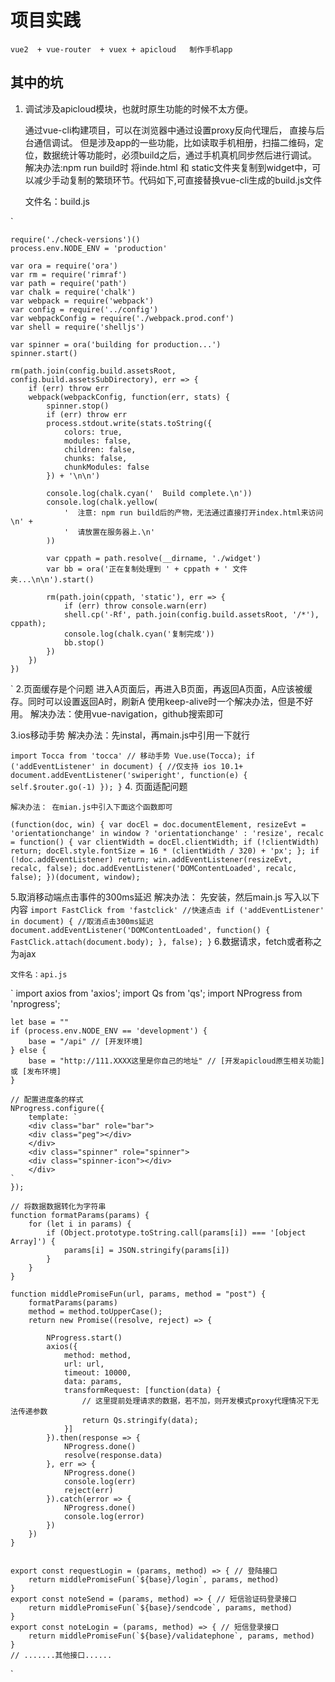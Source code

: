 # 项目实践

    vue2  + vue-router  + vuex + apicloud   制作手机app

## 其中的坑

1. 调试涉及apicloud模块，也就时原生功能的时候不太方便。

    通过vue-cli构建项目，可以在浏览器中通过设置proxy反向代理后， 直接与后台通信调试。
    但是涉及app的一些功能，比如读取手机相册，扫描二维码，定位，数据统计等功能时，必须build之后，通过手机真机同步然后进行调试。
    解决办法:npm run build时 将inde.html 和 static文件夹复制到widget中，可以减少手动复制的繁琐环节。代码如下,可直接替换vue-cli生成的build.js文件

    文件名：build.js

 `

    require('./check-versions')()
    process.env.NODE_ENV = 'production'

    var ora = require('ora')
    var rm = require('rimraf')
    var path = require('path')
    var chalk = require('chalk')
    var webpack = require('webpack')
    var config = require('../config')
    var webpackConfig = require('./webpack.prod.conf')
    var shell = require('shelljs')

    var spinner = ora('building for production...')
    spinner.start()

    rm(path.join(config.build.assetsRoot, config.build.assetsSubDirectory), err => {
        if (err) throw err
        webpack(webpackConfig, function(err, stats) {
            spinner.stop()
            if (err) throw err
            process.stdout.write(stats.toString({
                colors: true,
                modules: false,
                children: false,
                chunks: false,
                chunkModules: false
            }) + '\n\n')

            console.log(chalk.cyan('  Build complete.\n'))
            console.log(chalk.yellow(
                '  注意: npm run build后的产物，无法通过直接打开index.html来访问\n' +
                '  请放置在服务器上.\n'
            ))

            var cppath = path.resolve(__dirname, './widget')
            var bb = ora('正在复制处理到 ' + cppath + ' 文件夹...\n\n').start()

            rm(path.join(cppath, 'static'), err => {
                if (err) throw console.warn(err)
                shell.cp('-Rf', path.join(config.build.assetsRoot, '/*'), cppath);
                console.log(chalk.cyan('复制完成'))
                bb.stop()
            })
        })
    })
`
2.页面缓存是个问题
    进入A页面后，再进入B页面，再返回A页面，A应该被缓存。同时可以设置返回A时，刷新A
    使用keep-alive时一个解决办法，但是不好用。
    解决办法：使用vue-navigation，github搜索即可

3.ios移动手势
    解决办法：先instal，再main.js中引用一下就行

`
    import Tocca from 'tocca' // 移动手势
    Vue.use(Tocca);
            if ('addEventListener' in document) {
                //仅支持 ios 10.1+
                document.addEventListener('swiperight', function(e) {
                    self.$router.go(-1)
                });
            }
`
4. 页面适配问题

    解决办法： 在mian.js中引入下面这个函数即可

`
    (function(doc, win) {
        var docEl = doc.documentElement,
            resizeEvt = 'orientationchange' in window ? 'orientationchange' : 'resize',
            recalc = function() {
                var clientWidth = docEl.clientWidth;
                if (!clientWidth) return;
                docEl.style.fontSize = 16 * (clientWidth / 320) + 'px';
            };
        if (!doc.addEventListener) return;
        win.addEventListener(resizeEvt, recalc, false);
        doc.addEventListener('DOMContentLoaded', recalc, false);
    })(document, window);
`

5.取消移动端点击事件的300ms延迟
    解决办法： 先安装，然后main.js 写入以下内容
`
    import FastClick from 'fastclick' //快速点击
    if ('addEventListener' in document) { //取消点击300ms延迟
        document.addEventListener('DOMContentLoaded', function() {
            FastClick.attach(document.body);
        }, false);
    }
`
6.数据请求，fetch或者称之为ajax

    文件名：api.js

`
    import axios from 'axios';
    import Qs from 'qs';
    import NProgress from 'nprogress';

    let base = ""
    if (process.env.NODE_ENV == 'development') {
        base = "/api" // [开发环境]
    } else {
        base = "http://111.XXXX这里是你自己的地址" // [开发apicloud原生相关功能] 或 [发布环境]
    }

    // 配置进度条的样式
    NProgress.configure({
        template: `
        <div class="bar" role="bar">
        <div class="peg"></div>
        </div>
        <div class="spinner" role="spinner">
        <div class="spinner-icon"></div>
        </div>
    `
    });

    // 将数据数据转化为字符串
    function formatParams(params) {
        for (let i in params) {
            if (Object.prototype.toString.call(params[i]) === '[object Array]') {
                params[i] = JSON.stringify(params[i])
            }
        }
    }

    function middlePromiseFun(url, params, method = "post") {
        formatParams(params)
        method = method.toUpperCase();
        return new Promise((resolve, reject) => {

            NProgress.start()
            axios({
                method: method,
                url: url,
                timeout: 10000,
                data: params,
                transformRequest: [function(data) {
                    // 这里提前处理请求的数据，若不加，则开发模式proxy代理情况下无法传递参数
                    return Qs.stringify(data);
                }]
            }).then(response => {
                NProgress.done()
                resolve(response.data)
            }, err => {
                NProgress.done()
                console.log(err)
                reject(err)
            }).catch(error => {
                NProgress.done()
                console.log(error)
            })
        })
    }


    export const requestLogin = (params, method) => { // 登陆接口
        return middlePromiseFun(`${base}/login`, params, method)
    }
    export const noteSend = (params, method) => { // 短信验证码登录接口
        return middlePromiseFun(`${base}/sendcode`, params, method)
    }
    export const noteLogin = (params, method) => { // 短信登录接口
        return middlePromiseFun(`${base}/validatephone`, params, method)
    }
    // .......其他接口......
`